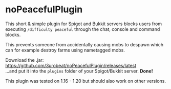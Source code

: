 # noPeacefulPlugin
This short & simple plugin for Spigot and Bukkit servers blocks users from executing `/difficulty peaceful` through the chat, console and command blocks.  

This prevents someone from accidentally causing mobs to despawn which can for example destroy farms using nametagged mobs.  


Download the .jar: https://github.com/3urobeat/noPeacefulPlugin/releases/latest  
...and put it into the `plugins` folder of your Spigot/Bukkit server. **Done!**  

This plugin was tested on 1.16 - 1.20 but should also work on other versions.
